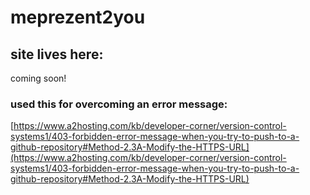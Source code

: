 # meprezent2you

## site lives here: 

coming soon!

### used this for overcoming an error message:

[https://www.a2hosting.com/kb/developer-corner/version-control-systems1/403-forbidden-error-message-when-you-try-to-push-to-a-github-repository#Method-2.3A-Modify-the-HTTPS-URL](https://www.a2hosting.com/kb/developer-corner/version-control-systems1/403-forbidden-error-message-when-you-try-to-push-to-a-github-repository#Method-2.3A-Modify-the-HTTPS-URL)

